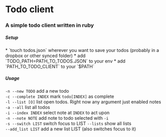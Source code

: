 <h1> Todo client </h1>
<h3> A simple todo client written in ruby </h3>

<h5>Setup</h5>
* `touch todos.json` wherever you want to save your todos (probably in a dropbox or other synced folder)
* add `TODO_PATH=PATH_TO_TODOS.JSON` to your env
* add `PATH_TO_TODO_CLIENT` to your `$PATH`

<h5>Usage</h5>

`-n --new TODO` add a new todo <br>
`-c --complete INDEX` mark `todo[INDEX]` as complete <br>
`-l --list [O]` list open todos. Right now any argument just enabled notes<br>
`-a --all` list all todos <br>
`-i --index INDEX` select note at `INDEX` to act upon <br>
`-n --note NOTE` add note to todo selected with `-i` <br>
`-s --switch LIST` switch focus to LIST 
`--lists` show all lists <br>
`--add_list LIST` add a new list LIST  (also switches focus to it)<br>

